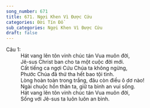 ```yaml
---
song_number: 671
title: 671. Ngợi Khen Vì Được Cứu
categories: Đời Tín Đồ
sub_categories: Ngợi Khen Vì Được Cứu
draft: false
---
```

<dl><dt>Câu 1:</dt><dd data-verse="1">Hát vang lên tôn vinh chúc tán Vua muôn đời, <br/>Jê-sus Christ ban cho ta một cuộc đời mới. <br/>Cất tiếng ca ngợi Cứu Chúa ta không ngừng, <br/>Phước Chúa đã thứ tha hết bao tội tình. <br/>Lòng hoàn toàn trong trắng, đâu còn điều ô dơ nào! <br/>Ngài chuộc hồn thân ta, giữ ta bình an vui sống. <br/>Hát vang lên tôn vinh chúc tán Vua muôn đời, <br/>Sống với Jê-sus ta luôn luôn an bình. </dd></dl>